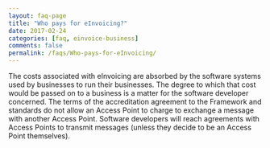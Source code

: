 ```yaml
---
layout: faq-page
title: "Who pays for eInvoicing?"
date: 2017-02-24
categories: [faq, einvoice-business]
comments: false
permalink: /faqs/Who-pays-for-eInvoicing/
---
```

The costs associated with eInvoicing are absorbed by the software systems used by businesses to run their businesses. The degree to which that cost would be passed on to a business is a matter for the software developer concerned. 
The terms of the accreditation agreement to the Framework and standards do not allow an Access Point to charge to exchange a message with another Access Point. Software developers will reach agreements with Access Points to transmit messages (unless they decide to be an Access Point themselves).
